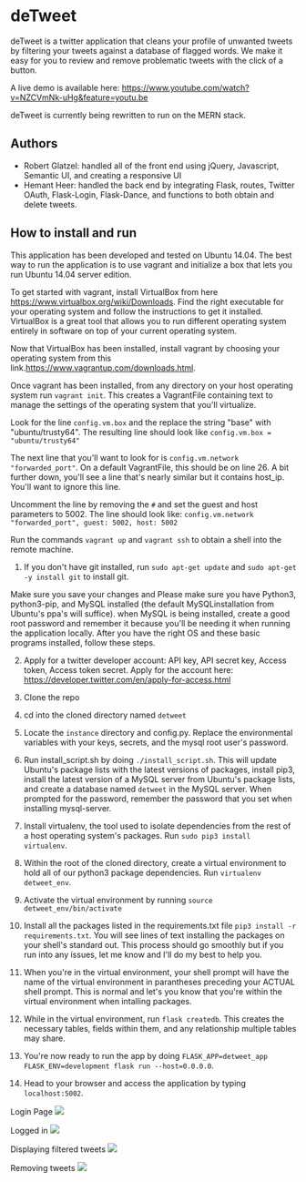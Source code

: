 # deTweet

deTweet is a twitter application that cleans your profile of unwanted tweets by filtering your tweets against a database of flagged words. We make it easy for you to review and remove problematic tweets with the click of a button. 

A live demo is available here: https://www.youtube.com/watch?v=NZCVmNk-uHg&feature=youtu.be

deTweet is currently being rewritten to run on the MERN stack. 

## Authors
- Robert Glatzel: handled all of the front end using jQuery, Javascript, Semantic UI, and creating a responsive UI
- Hemant Heer: handled the back end by integrating Flask, routes, Twitter OAuth, Flask-Login, Flask-Dance, and functions to both obtain and delete tweets.

## How to install and run
This application has been developed and tested on Ubuntu 14.04. The best way to run the application is to use vagrant and initialize a box that lets you run Ubuntu 14.04 server edition.

To get started with vagrant, install VirtualBox from here https://www.virtualbox.org/wiki/Downloads. Find the right executable for your operating system and follow the instructions to get it installed. VirtualBox is a great tool that allows you to run different operating system entirely in software on top of your current operating system. 

Now that VirtualBox has been installed, install vagrant by choosing your operating system from this link.https://www.vagrantup.com/downloads.html. 

Once vagrant has been installed, from any directory on your host operating system run `vagrant init`. This creates a VagrantFile containing text to manage the settings of the operating system that you'll virtualize.

Look for the line `config.vm.box` and the replace the string "base" with "ubuntu/trusty64". The resulting line should look like `config.vm.box = "ubuntu/trusty64"` 

The next line that you'll want to look for is `config.vm.network "forwarded_port"`. On a default VagrantFile, this should be on line 26. A bit further down, you'll see a line that's nearly similar but it contains host_ip. You'll want to ignore this line.

Uncomment the line by removing the `#` and set the guest and host parameters to 5002. The line should look like: `config.vm.network "forwarded_port", guest: 5002, host: 5002`

Run the commands `vagrant up` and `vagrant ssh` to obtain a shell into the remote machine.

1. If you don't have git installed, run `sudo apt-get update` and `sudo apt-get -y install git` to install git.

Make sure you save your changes and
Please make sure you have Python3, python3-pip, and MySQL installed (the default MySQLinstallation from Ubuntu's ppa's will suffice). when MySQL is being installed, create a good root password and remember it because you'll be needing it when running the application locally. After you have the right OS and these basic programs installed, follow these steps.

2. Apply for a twitter developer account: API key, API secret key, Access token, Access token secret. Apply for the account here: https://developer.twitter.com/en/apply-for-access.html

3. Clone the repo

4. cd into the cloned directory named  `detweet`

5. Locate the `instance` directory and config.py. Replace the environmental variables with your keys, secrets, and the mysql root user's password.

6. Run install_script.sh by doing `./install_script.sh`. This will update Ubuntu's package lists with the latest versions of packages, install pip3, install the latest version of a MySQL server from Ubuntu's package lists, and create a database named `detweet` in the MySQL server. When prompted for the password, remember the password that you set when installing mysql-server.

7. Install virtualenv, the tool used to isolate dependencies from the rest of a host operating system's packages. Run `sudo pip3 install virtualenv`.

8. Within the root of the cloned directory, create a virtual environment to hold all of our python3 package dependencies. Run `virtualenv detweet_env`.

9. Activate the virtual environment by running `source detweet_env/bin/activate`

10. Install all the packages listed in the requirements.txt file `pip3 install -r requirements.txt`. You will see lines of text installing the packages on your shell's standard out. This process should go smoothly but if you run into any issues, let me know and I'll do my best to help you.

11. When you're in the virtual environment, your shell prompt will have the name of the virtual environment in parantheses preceding your ACTUAL shell prompt. This is normal and let's you know that you're within the virtual environment when intalling packages.

12. While in the virtual environment, run `flask createdb`. This creates the necessary tables, fields within them, and any relationship multiple tables may share.

13. You're now ready to run the app by doing `FLASK_APP=detweet_app FLASK_ENV=development flask run --host=0.0.0.0`.

14. Head to your browser and access the application by typing `localhost:5002`.


Login Page
<img src="https://github.com/robertglatzel/detweet/blob/master/images/Screen%20Shot%202019-04-03%20at%2010.17.19%20AM.png" />

Logged in
<img src="https://github.com/robertglatzel/detweet/blob/master/images/Screen%20Shot%202019-04-03%20at%2010.17.34%20AM.png" />

Displaying filtered tweets
<img src="https://github.com/robertglatzel/detweet/blob/master/images/Screen%20Shot%202019-04-03%20at%2010.18.15%20AM.png" />

Removing tweets
<img src="https://github.com/robertglatzel/detweet/blob/master/images/Screen%20Shot%202019-04-03%20at%2010.18.32%20AM.png" />
